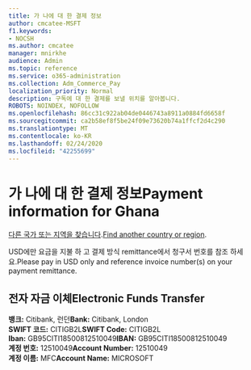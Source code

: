 ```yaml
---
title: 가 나에 대 한 결제 정보
author: cmcatee-MSFT
f1.keywords:
- NOCSH
ms.author: cmcatee
manager: mnirkhe
audience: Admin
ms.topic: reference
ms.service: o365-administration
ms.collection: Adm_Commerce_Pay
localization_priority: Normal
description: 구독에 대 한 결제를 보낼 위치를 알아봅니다.
ROBOTS: NOINDEX, NOFOLLOW
ms.openlocfilehash: 86cc31c922ab04de0446743a8911a0884fd6658f
ms.sourcegitcommit: ca2b58ef8f5be24f09e73620b74a1ffcf2d4c290
ms.translationtype: MT
ms.contentlocale: ko-KR
ms.lasthandoff: 02/24/2020
ms.locfileid: "42255699"
---
```

# <a name="payment-information-for-ghana"></a><span data-ttu-id="88a2d-103">가 나에 대 한 결제 정보</span><span class="sxs-lookup"><span data-stu-id="88a2d-103">Payment information for Ghana</span></span>

<span data-ttu-id="88a2d-104">[다른 국가 또는 지역을 찾습니다](../billing-and-payments/pay-for-your-subscription.md).</span><span class="sxs-lookup"><span data-stu-id="88a2d-104">[Find another country or region](../billing-and-payments/pay-for-your-subscription.md).</span></span>

<span data-ttu-id="88a2d-105">USD에만 요금을 지불 하 고 결제 방식 remittance에서 청구서 번호를 참조 하세요.</span><span class="sxs-lookup"><span data-stu-id="88a2d-105">Please pay in USD only and reference invoice number(s) on your payment remittance.</span></span>

## <a name="electronic-funds-transfer"></a><span data-ttu-id="88a2d-106">전자 자금 이체</span><span class="sxs-lookup"><span data-stu-id="88a2d-106">Electronic Funds Transfer</span></span>

<span data-ttu-id="88a2d-107">**뱅크:** Citibank, 런던</span><span class="sxs-lookup"><span data-stu-id="88a2d-107">**Bank:** Citibank, London</span></span>  
<span data-ttu-id="88a2d-108">**SWIFT 코드:** CITIGB2L</span><span class="sxs-lookup"><span data-stu-id="88a2d-108">**SWIFT Code:** CITIGB2L</span></span>  
<span data-ttu-id="88a2d-109">**Iban:** GB95CITI18500812510049</span><span class="sxs-lookup"><span data-stu-id="88a2d-109">**IBAN:** GB95CITI18500812510049</span></span>  
<span data-ttu-id="88a2d-110">**계정 번호:** 12510049</span><span class="sxs-lookup"><span data-stu-id="88a2d-110">**Account Number:** 12510049</span></span>  
<span data-ttu-id="88a2d-111">**계정 이름:** MFC</span><span class="sxs-lookup"><span data-stu-id="88a2d-111">**Account Name:** MICROSOFT</span></span>  